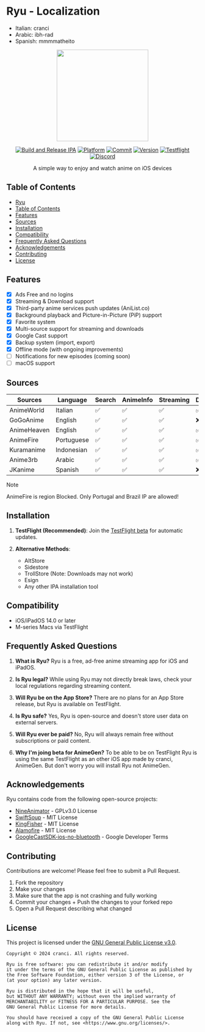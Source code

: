 # Ryu - Localization 

- Italian: cranci
- Arabic: ibh-rad
- Spanish: mmmmatheito

<div align="center">

<img src="https://raw.githubusercontent.com/cranci1/Ryu/main/Ryu/Assets.xcassets/AppIcon.appiconset/1024.jpg" width="240px">

[![Build and Release IPA](https://github.com/cranci1/Ryu/actions/workflows/build.yml/badge.svg)](https://github.com/cranci1/Ryu/actions/workflows/build.yml) [![Platform](https://img.shields.io/badge/Platform-iOS%20%7C%20iPadOS%2014.0%2B-orange?logo=apple&logoColor=white)](https://img.shields.io/badge/Platform-iOS%20%7C%20iPadOS%2014.0%2B-red?logo=apple&logoColor=white) [![Commit](https://custom-icon-badges.demolab.com/github/last-commit/cranci1/Ryu)](https://custom-icon-badges.demolab.com/github/last-commit/cranci1/Ryu) [![Version](https://custom-icon-badges.demolab.com/github/v/release/cranci1/Ryu)](https://custom-icon-badges.demolab.com/github/v/release/cranci1/Ryu) [![Testflight](https://img.shields.io/badge/Join-Testflight-008080)](https://testflight.apple.com/join/Sxyg9JXF) [![Discord](https://img.shields.io/discord/1260315262272536698.svg?logo=discord&color=blue)](https://discord.gg/vjSTWbpeHa)

A simple way to enjoy and watch anime on iOS devices

</div>

## Table of Contents

- [Ryu](#ryu)
 - [Table of Contents](#table-of-contents)
 - [Features](#features)
 - [Sources](#sources)
 - [Installation](#installation)
 - [Compatibility](#compatibility)
 - [Frequently Asked Questions](#frequently-asked-questions)
 - [Acknowledgements](#acknowledgements)
 - [Contributing](#contributing)
 - [License](#license)

## Features

- [x] Ads Free and no logins
- [x] Streaming & Download support
- [x] Third-party anime services push updates (AniList.co)
- [x] Background playback and Picture-in-Picture (PiP) support
- [x] Favorite system
- [x] Multi-source support for streaming and downloads
- [x] Google Cast support
- [x] Backup system (import, export)
- [x] Offline mode (with ongoing improvements)
- [ ] Notifications for new episodes (coming soon)
- [ ] macOS support

## Sources

| Sources     | Language   | Search | AnimeInfo | Streaming | Download |
| ----------- | ---------- | ------ | --------- | --------- | -------- |
| AnimeWorld  | Italian    | ✅     | ✅        | ✅        | ✅       |
| GoGoAnime   | English    | ✅     | ✅        | ✅        | :x:      |
| AnimeHeaven | English    | ✅     | ✅        | ✅        | ✅       |
| AnimeFire   | Portuguese | ✅     | ✅        | ✅        | ✅       |
| Kuramanime  | Indonesian | ✅     | ✅        | ✅        | ✅       |
| Anime3rb    | Arabic     | ✅     | ✅        | ✅        | ✅       |
| JKanime     | Spanish    | ✅     | ✅        | ✅        | :x:      |

> [!Note]
> AnimeFire is region Blocked. Only Portugal and Brazil IP are allowed!

## Installation

1. **TestFlight (Recommended)**:
   Join the [TestFlight beta](https://testflight.apple.com/join/Sxyg9JXF) for automatic updates.

2. **Alternative Methods**:
   - AltStore
   - Sidestore
   - TrollStore (Note: Downloads may not work)
   - Esign
   - Any other IPA installation tool

## Compatibility

- iOS/iPadOS 14.0 or later
- M-series Macs via TestFlight

## Frequently Asked Questions

1. **What is Ryu?**
   Ryu is a free, ad-free anime streaming app for iOS and iPadOS.

2. **Is Ryu legal?**
   While using Ryu may not directly break laws, check your local regulations regarding streaming content.

3. **Will Ryu be on the App Store?**
   There are no plans for an App Store release, but Ryu is available on TestFlight.

4. **Is Ryu safe?**
   Yes, Ryu is open-source and doesn't store user data on external servers.

5. **Will Ryu ever be paid?**
   No, Ryu will always remain free without subscriptions or paid content.

6. **Why I'm joing beta for AnimeGen?**
   To be able to be on TestFlight Ryu is using the same TestFlight as an other iOS app made by cranci, AnimeGen. But don't worry you will install Ryu not AnimeGen.

## Acknowledgements

Ryu contains code from the following open-source projects:

- [NineAnimator](https://github.com/SuperMarcus/NineAnimator) - GPLv3.0 License
- [SwiftSoup](https://github.com/scinfu/SwiftSoup) - MIT License
- [KingFisher](https://github.com/onevcat/Kingfisher) - MIT License
- [Alamofire](https://github.com/Alamofire/Alamofire) - MIT License
- [GoogleCastSDK-ios-no-bluetooth](https://github.com/onevcat/Kingfisher) - Google Developer Terms

## Contributing

Contributions are welcome! Please feel free to submit a Pull Request.

1. Fork the repository
2. Make your changes
3. Make sure that the app is not crashing and fully working
4. Commit your changes + Push the changes to your forked repo
5. Open a Pull Request describing what changed

## License

This project is licensed under the [GNU General Public License v3.0](LICENSE).

```
Copyright © 2024 cranci. All rights reserved.

Ryu is free software: you can redistribute it and/or modify
it under the terms of the GNU General Public License as published by
the Free Software Foundation, either version 3 of the License, or
(at your option) any later version.

Ryu is distributed in the hope that it will be useful,
but WITHOUT ANY WARRANTY; without even the implied warranty of
MERCHANTABILITY or FITNESS FOR A PARTICULAR PURPOSE. See the
GNU General Public License for more details.

You should have received a copy of the GNU General Public License
along with Ryu. If not, see <https://www.gnu.org/licenses/>.
```
